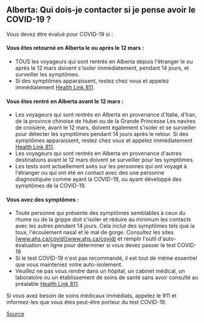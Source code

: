 ## Alberta: Qui dois-je contacter si je pense avoir le COVID-19 ?

Vous devez être évalué pour COVID-19 si :

#### Vous êtes retourné en Alberta le ou après le 12 mars :

- TOUS les voyageurs qui sont rentrés en Alberta depuis l'étranger le ou après le 12 mars doivent s'isoler immédiatement, pendant 14 jours, et surveiller les symptômes.
- Si des symptômes apparaissent, restez chez vous et appelez immédiatement [Health Link 811](http://www.albertahealthservices.ca/assets/healthinfo/link/index.html).

#### Vous êtes rentré en Alberta avant le 12 mars :

- Les voyageurs qui sont rentrés en Alberta en provenance d'Italie, d'Iran, de la province chinoise de Hubei ou de la Grande Princesse
  Les navires de croisière, avant le 12 mars, doivent également s'isoler et se surveiller pour détecter les symptômes pendant 14
  jours après le retour. Si des symptômes apparaissent, restez chez vous et appelez immédiatement [Health Link 811](http://www.albertahealthservices.ca/assets/healthinfo/link/index.html).
- Les voyageurs qui sont rentrés en Alberta en provenance d'autres destinations avant le 12 mars doivent se surveiller
  pour les symptômes.
- Les tests sont actuellement axés sur les personnes qui ont voyagé à l'étranger ou qui ont été en contact avec des
  une personne diagnostiquée comme ayant la COVID-19, ou ayant développé des symptômes de la COVID-19.

#### Vous avez des symptômes :

- Toute personne qui présente des symptômes semblables à ceux du rhume ou de la grippe doit s'isoler et réduire au minimum les contacts avec les autres pendant 14
  jours. Cela inclut des symptômes tels que la toux, l'écoulement nasal et le mal de gorge. Consultez les sites [www.ahs.ca/covid](www.ahs.ca/covid) et
  remplir l'outil d'auto-évaluation en ligne pour déterminer si vous devez passer le test COVID-19
- Si le test COVID-19 n'est pas recommandé, il est tout de même essentiel que vous mainteniez votre auto-isolement.
- Veuillez ne pas vous rendre dans un hôpital, un cabinet médical, un laboratoire ou un établissement de soins de santé sans avoir consulté au préalable [Health Link 811](http://www.albertahealthservices.ca/assets/healthinfo/link/index.html).

Si vous avez besoin de soins médicaux immédiats, appelez le 911 et informez-les que vous êtes peut-être porteur du test COVID-19.

[Source](https://www.albertahealthservices.ca/assets/info/ppih/if-ppih-ncov-2019-public-faq.pdf)
